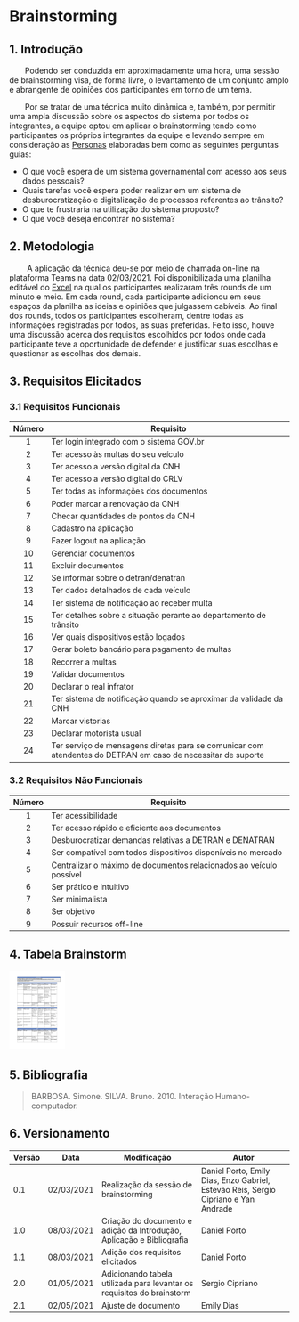 # Brainstorming

## 1. Introdução
&emsp;&emsp;Podendo ser conduzida em aproximadamente uma hora, uma sessão de brainstorming visa, de forma livre, o levantamento de um conjunto amplo e abrangente de opiniões dos participantes em torno de um tema.

&emsp;&emsp;Por se tratar de uma técnica muito dinâmica e, também, por permitir uma ampla discussão sobre os aspectos do sistema por todos os integrantes, a equipe optou em aplicar o brainstorming tendo como participantes os próprios integrantes da equipe e levando sempre em consideração as [Personas](personas.md) elaboradas bem como as seguintes perguntas guias:
 
- O que você espera de um sistema governamental com acesso aos seus dados pessoais?
- Quais tarefas você espera poder realizar em um sistema de desburocratização e digitalização de processos referentes ao trânsito?
- O que te frustraria na utilização do sistema proposto?
- O que você deseja encontrar no sistema?

## 2. Metodologia
&emsp;&emsp; A aplicação da técnica deu-se por meio de chamada on-line na plataforma Teams na data 02/03/2021. Foi disponibilizada uma planilha editável do [Excel](https://unbbr-my.sharepoint.com/:x:/r/personal/180149687_aluno_unb_br/Documents/Brainstorming%20requisitos.xlsx?d=w6173de047437450a8401ee0b2dfaf37c&csf=1&web=1&e=Ip219r) na qual os participantes realizaram três rounds de um minuto e meio. Em cada round, cada participante adicionou em seus espaços da planilha as ideias e opiniões que julgassem cabíveis. Ao final dos rounds, todos os participantes escolheram, dentre todas as informações registradas por todos, as suas preferidas. Feito isso, houve uma discussão acerca dos requisitos escolhidos por todos onde cada participante teve a oportunidade de defender e justificar suas escolhas e questionar as escolhas dos demais.

## 3. Requisitos Elicitados

### 3.1 Requisitos Funcionais

| Número | Requisito |
|:-:|--|
| 1 | Ter login integrado com o sistema GOV.br | 
| 2 | Ter acesso às multas do seu veículo |
| 3 | Ter acesso a versão digital da CNH |
| 4 | Ter acesso a versão digital do CRLV |
| 5 | Ter todas as informações dos documentos |
| 6 | Poder marcar a renovação da CNH |
| 7 | Checar quantidades de pontos da CNH | 
| 8 | Cadastro na aplicação |
| 9 | Fazer logout na aplicação |
| 10 | Gerenciar documentos |
| 11 | Excluir documentos |
| 12 | Se informar sobre o detran/denatran |
| 13 | Ter dados detalhados de cada veículo |
| 14 | Ter sistema de notificação ao receber multa |
| 15 | Ter detalhes sobre a situação perante ao departamento de trânsito |
| 16 | Ver quais dispositivos estão logados |
| 17 | Gerar boleto bancário para pagamento de multas |
| 18 | Recorrer a multas |
| 19 | Validar documentos |
| 20 | Declarar o real infrator |
| 21 | Ter sistema de notificação quando se aproximar da validade da CNH | 
| 22 | Marcar vistorias |
| 23 | Declarar motorista usual |
| 24 | Ter serviço de mensagens diretas para se comunicar com atendentes do DETRAN em caso de necessitar de suporte |

### 3.2 Requisitos Não Funcionais

| Número | Requisito |
|:-:|--|
| 1 | Ter acessibilidade |
| 2 | Ter acesso rápido e eficiente aos documentos |
| 3 | Desburocratizar demandas relativas a DETRAN e DENATRAN |
| 4 | Ser compatível com todos dispositivos disponíveis no mercado |
| 5 | Centralizar o máximo de documentos relacionados ao veículo possível |
| 6 | Ser prático e intuitivo |
| 7 | Ser minimalista |
| 8 | Ser objetivo |
| 9 | Possuir recursos off-line |

## 4. Tabela Brainstorm

<img width=100 src="../../assets/brainstorm.png">

## 5. Bibliografia

> BARBOSA. Simone. SILVA. Bruno. 2010. Interação Humano-computador.

## 6. Versionamento

| Versão | Data | Modificação | Autor |
|--|--|--|--|
| 0.1 | 02/03/2021 | Realização da sessão de brainstorming | Daniel Porto, Emily Dias, Enzo Gabriel, Estevão Reis, Sergio Cipriano e Yan Andrade |
| 1.0 | 08/03/2021 | Criação do documento e adição da Introdução, Aplicação e Bibliografia | Daniel Porto |
| 1.1 | 08/03/2021 | Adição dos requisitos elicitados | Daniel Porto |
| 2.0 | 01/05/2021 | Adicionando tabela utilizada para levantar os requisitos do brainstorm | Sergio Cipriano |
|  2.1   | 02/05/2021 | Ajuste de documento | Emily Dias |
